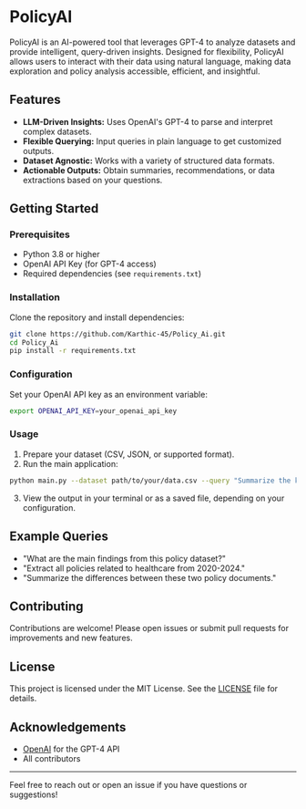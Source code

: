 # PolicyAI

PolicyAI is an AI-powered tool that leverages GPT-4 to analyze datasets and provide intelligent, query-driven insights. Designed for flexibility, PolicyAI allows users to interact with their data using natural language, making data exploration and policy analysis accessible, efficient, and insightful.

## Features

- **LLM-Driven Insights:** Uses OpenAI's GPT-4 to parse and interpret complex datasets.
- **Flexible Querying:** Input queries in plain language to get customized outputs.
- **Dataset Agnostic:** Works with a variety of structured data formats.
- **Actionable Outputs:** Obtain summaries, recommendations, or data extractions based on your questions.

## Getting Started

### Prerequisites

- Python 3.8 or higher
- OpenAI API Key (for GPT-4 access)
- Required dependencies (see `requirements.txt`)

### Installation

Clone the repository and install dependencies:

```bash
git clone https://github.com/Karthic-45/Policy_Ai.git
cd Policy_Ai
pip install -r requirements.txt
```

### Configuration

Set your OpenAI API key as an environment variable:

```bash
export OPENAI_API_KEY=your_openai_api_key
```

### Usage

1. Prepare your dataset (CSV, JSON, or supported format).
2. Run the main application:

```bash
python main.py --dataset path/to/your/data.csv --query "Summarize the key trends in policy adoption."
```

3. View the output in your terminal or as a saved file, depending on your configuration.

## Example Queries

- "What are the main findings from this policy dataset?"
- "Extract all policies related to healthcare from 2020-2024."
- "Summarize the differences between these two policy documents."

## Contributing

Contributions are welcome! Please open issues or submit pull requests for improvements and new features.

## License

This project is licensed under the MIT License. See the [LICENSE](LICENSE) file for details.

## Acknowledgements

- [OpenAI](https://openai.com/) for the GPT-4 API
- All contributors

---

Feel free to reach out or open an issue if you have questions or suggestions!

